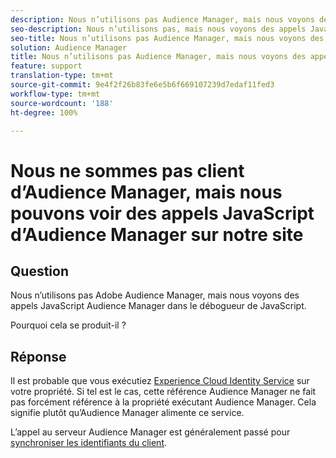 ```yaml
---
description: Nous n’utilisons pas Audience Manager, mais nous voyons des appels JavaScript Audience Manager dans le débogueur de JavaScript. Pourquoi ?
seo-description: Nous n’utilisons pas, mais nous voyons des appels JavaScript Audience Manager dans le débogueur de JavaScript. Pourquoi ?
seo-title: Nous n’utilisons pas Audience Manager, mais nous voyons des appels JavaScript Audience Manager dans le débogueur de JavaScript. Pourquoi ?
solution: Audience Manager
title: Nous n’utilisons pas Audience Manager, mais nous voyons des appels JavaScript Audience Manager dans le débogueur de JavaScript. Pourquoi ?
feature: support
translation-type: tm+mt
source-git-commit: 9e4f2f26b83fe6e5b6f669107239d7edaf11fed3
workflow-type: tm+mt
source-wordcount: '188'
ht-degree: 100%

---
```



# Nous ne sommes pas client d’Audience Manager, mais nous pouvons voir des appels JavaScript d’Audience Manager sur notre site

## Question

Nous n’utilisons pas Adobe Audience Manager, mais nous voyons des appels JavaScript Audience Manager dans le débogueur de JavaScript.

Pourquoi cela se produit-il ?

## Réponse

Il est probable que vous exécutiez [Experience Cloud Identity Service](https://docs.adobe.com/content/help/fr-FR/id-service/using/home.html) sur votre propriété. Si tel est le cas, cette référence Audience Manager ne fait pas forcément référence à la propriété exécutant Audience Manager. Cela signifie plutôt qu’Audience Manager alimente ce service.

L’appel au serveur Audience Manager est généralement passé pour [synchroniser les identifiants du client](https://docs.adobe.com/content/help/fr-FR/id-service/using/id-service-api/methods/setcustomerids.html).
